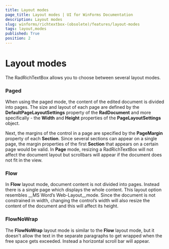 ```yaml
---
title: Layout modes
page_title: Layout modes | UI for WinForms Documentation
description: Layout modes
slug: winforms/richtextbox-(obsolete)/features/layout-modes
tags: layout,modes
published: True
position: 2
---
```


# Layout modes

The RadRichTextBox allows you to choose between several layout modes.

### Paged

When using the paged mode, the content of the edited document is divided into pages. The size and layout of each page are defined by the __DefaultPageLayoutSettings__ property of the __RadDocument__ and more specifically - the __Width__ and __Height__ properties of the __PageLayoutSettings__ object.

Next, the margins of the control in a page are specified by the __PageMargin__ property of each __Section__. Since several sections can appear on a single page, the margin properties of the first __Section__ that appears on a certain page would be valid. In __Page__ mode, resizing a RadRichTextBox will not affect the document layout but scrollbars will appear if the document does not fit in the view.

### Flow

In __Flow__ layout mode, document content is not divided into pages. Instead there is a single page which displays the whole content. This layout option resembles __MS Word’s Web-Layout__mode. Since the document is not constrained in width, changing the control’s width will also resize the content of the document and this will affect its height.

### FlowNoWrap

The __FlowNoWrap__ layout mode is similar to the __Flow__ layout mode, but it doesn't allow the text in the separate paragraphs to get wrapped when the free space gets exceeded. Instead a horizontal scroll bar will appear.